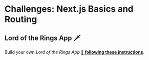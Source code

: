 # Challenges: Next.js Basics and Routing

## Lord of the Rings App 🗡️

Build your own _Lord of the Rings App_
[🔗 **following these instructions**](https://github.com/spicedacademy/fs-web-exercises/tree/main/sessions/nextjs-basics-and-routing/lotr-app).
